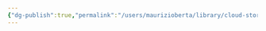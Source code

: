 ```yaml
---
{"dg-publish":true,"permalink":"/users/maurizioberta/library/cloud-storage/one-drive-kth/kth/digital-garden/cartella/nota-in-cartella/"}
---
```


